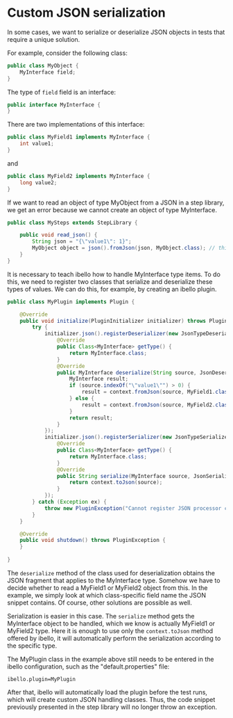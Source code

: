 # Custom JSON serialization

In some cases, we want to serialize or deserialize JSON objects in tests that require a unique solution.

For example, consider the following class:

```java
public class MyObject {
	MyInterface field;
}
```

The type of `field` field is an interface:

```java
public interface MyInterface {
}
```

There are two implementations of this interface:

```java
public class MyField1 implements MyInterface {
	int value1;
}
```

and

```java
public class MyField2 implements MyInterface {
	long value2;
}
```

If we want to read an object of type MyObject from a JSON in a step library, we get an error because we cannot create an object of type MyInterface. 

```java
public class MySteps extends StepLibrary {

	public void read_json() {
		String json = "{\"value1\": 1}";
		MyObject object = json().fromJson(json, MyObject.class); // this throws an exception
	}
}
```

It is necessary to teach ibello how to handle MyInterface type items. To do this, we need to register two classes that serialize
and deserialize these types of values. We can do this, for example, by creating an ibello plugin.

```java
public class MyPlugin implements Plugin {

	@Override
	public void initialize(PluginInitializer initializer) throws PluginException {
		try {
			initializer.json().registerDeserializer(new JsonTypeDeserializer<MyInterface>() {
				@Override
				public Class<MyInterface> getType() {
					return MyInterface.class;
				}
				@Override
				public MyInterface deserialize(String source, JsonDeserializer context) throws TransformerException {
					MyInterface result;
					if (source.indexOf("\"value1\"") > 0) {
						result = context.fromJson(source, MyField1.class);
					} else {
						result = context.fromJson(source, MyField2.class);
					}
					return result;
				}
			});
			initializer.json().registerSerializer(new JsonTypeSerializer<MyInterface>() {
				@Override
				public Class<MyInterface> getType() {
					return MyInterface.class;
				}
				@Override
				public String serialize(MyInterface source, JsonSerializer context) throws TransformerException {
					return context.toJson(source);
				}
			});
		} catch (Exception ex) {
			throw new PluginException("Cannot register JSON processor classes for MyInterface.", ex);
		}
	}

	@Override
	public void shutdown() throws PluginException {
	}
	
}
```

The `deserialize` method of the class used for deserialization obtains the JSON fragment that applies to the MyInterface type.
Somehow we have to decide whether to read a MyField1 or MyField2 object from this.
In the example, we simply look at which class-specific field name the JSON snippet contains.
Of course, other solutions are possible as well.

Serialization is easier in this case. The `serialize` method gets the MyInterface object to be handled,
which we know is actually MyField1 or MyField2 type.
Here it is enough to use only the `context.toJson` method offered by ibello, it will automatically perform the serialization according to the specific type.

The MyPlugin class in the example above still needs to be entered in the ibello configuration, such as the "default.properties" file:

```properties
ibello.plugin=MyPlugin
```

After that, ibello will automatically load the plugin before the test runs, which will create custom JSON handling classes.
Thus, the code snippet previously presented in the step library will no longer throw an exception.
